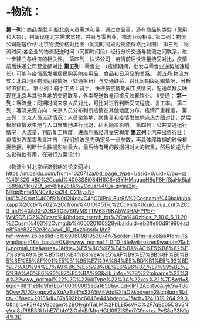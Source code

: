# -物流：
__第一列__：商品类型:判断北京人员需求和量，通过商品量，还有商品的类型（民用和大宗），判断现在北京需求货物，并且与零售业，物流业经相关.
第二列：物流公司配送价格:北京物流价格对比图（同期时间段内物流价格比对图）
第三列：物流时间;各企业的物流配送时间（同期时间段）经行分析交通与物流之间联系，进一步建立与经济的相关性。
第四列：快递公司：疫情前后快递量接受对比，疫情前后快递公司营业额对比
__第五列__：零售业：（疫情期间，批发与零售业逆势加速增长）可能与疫情高发期居民购买防疫用品，食品和日用品的关系。
*第五列*:物流方式：北京地区物流运输情况（交通枢纽）与交通联系，对比同期段运输情况，分析经济损耗。
第七列：骑手工资：骑手，快递员疫情期间工资情况，配送单数反映现在北京与其他各地的交通联系，外卖配送数量间接反映餐饮业。
#交通：
__第一列__：客流量：同期时间来京人员对比，可比对进行判断受灾程度，复工率。
第二列：客流来源方向：来京人员分布判断疫情在其他地区分布，疫情严重程度，
第三列：北京人员流动情况：人员聚集地，聚集量和疫情发生地点热力图对比，然后根据疫情发生地与人口聚集地进行比对，研究隐形影响。
第四列：公共交通运行情况：人流量，判断复工程度，进而判断经济受灾程度
__第五列__：汽车出售行业：疫情对汽车零售业冲击
（我们想法是先确定多一点参数，再具体爬数据的时候根据数据，判断什么数据影响最大，最后给有用的数据相对大的权重，然后论述为什么觉得他有用，在进行方案设计）

（物流业对北京经济影响的论文网址）https://m.baidu.com/from=1020712a/bd_page_type=1/ssid=0/uid=0/pu=sz%401320_480%2Ccuid%4008S8i084HflC8vt3YiHMaguoH8gP8HfSjaHx8jal-886a2t1gu2Ef_uov8jka2tHA%2Ccua%40_a-qiyau2ig-NEqpI5me6NN0v8zka2I4_C218yaN-iqlC%2Ccut%400fStN0tI2i4qavC4gODlPpiL3ur9A%2Cosname%40baiduboxapp%2Cctv%402%2Ccfrom%401014517c%2Ccen%40cuid_cua_cut%2Cc3_aid%40A00-ZOBXTCB76RVMSTTM6376KA5W3HAHPPE7-WNSCZJC2%2Ccsrc%40bdbox_tserch_txt%2Cta%40zbios_2_10.0_6_11.20%2Cusm%403%2Cvmgdb%400020100228y/baiduid=eb3ffe90d9f990eade8f6ac82292e3cc/w=0_10_/t=zbios/l=1/tc?ref=www_zbios&lid=5196906098195307447&order=1&fm=alop&isAtom=1&waplogo=1&is_baidu=0&tj=www_normal_1_0_10_title&vit=osres&waput=7&cltj=normal_title&asres=1&title=%E5%8C%97%E4%BA%AC%E5%B8%82%E7%89%A9%E6%B5%81%E4%B8%9A%E5%AF%B9%E7%BB%8F%E6%B5%8E%E5%8F%91%E5%B1%95%E7%9A%84%E5%BD%B1%E5%93%8D%E7%A0%94%E7%A9%B6_%E5%9B%BE%E6%96%87_%E7%99%BE%E5%BA%A6%E6%96%87%E5%BA%93&clk_info=%7B%22tplname%22%3A%22www_normal%22%2C%22ivkType%22%3A%22xcx%22%7D&wd=&eqid=481f1e8fd9fe1bb7100000005e6af656&w_qd=IlPT2AEptyoA_yk5w4Ud5Oyw2U2Okpgpv6wXgAzTuRYsS3A5MFVduGXfaO7&bdver=2&tcplug=1&dict=-1&sec=2018&di=87a592bbc6646e44&bdenc=1&tch=124.1319.264.99.0.0&nsrc=F5H4zVBoagm%2BOIygmTaLM%2FbLEI5sVRC%2F7qBc05CGv5NyVxI8zPI8B33UxhE7GbbY2IOxlvBfMtgHCLI09ZiSSm7C9nvtxzIPyS8qP3ly1u4%3D
